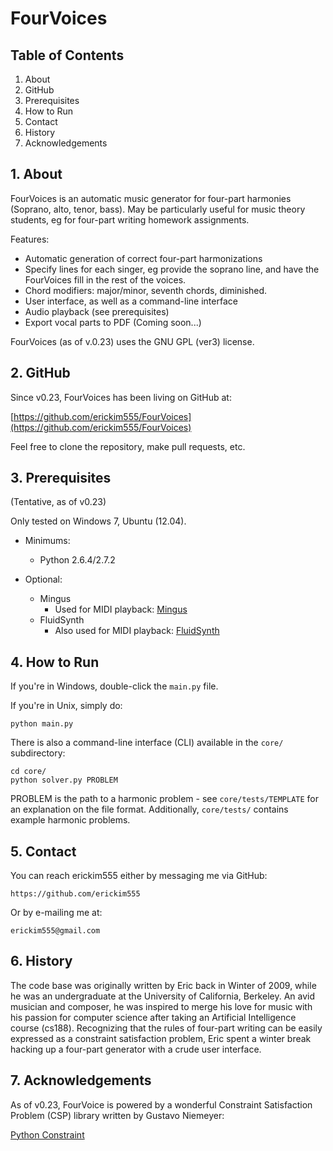 # FourVoices

## Table of Contents
1. About
2. GitHub
3. Prerequisites
4. How to Run
5. Contact
6. History
7. Acknowledgements

## 1. About

FourVoices is an automatic music generator for four-part harmonies
(Soprano, alto, tenor, bass).
May be particularly useful for music theory students, eg for four-part
writing homework assignments.

Features:
- Automatic generation of correct four-part harmonizations
- Specify lines for each singer, eg provide the soprano line, and have the FourVoices fill in the rest of the voices.
- Chord modifiers: major/minor, seventh chords, diminished.
- User interface, as well as a command-line interface
- Audio playback (see prerequisites)
- Export vocal parts to PDF (Coming soon...)

FourVoices (as of v.0.23) uses the GNU GPL (ver3) license.

## 2. GitHub

Since v0.23, FourVoices has been living on GitHub at:
    
[https://github.com/erickim555/FourVoices](https://github.com/erickim555/FourVoices)
    
Feel free to clone the repository, make pull requests, etc.

## 3. Prerequisites

(Tentative, as of v0.23)

Only tested on Windows 7, Ubuntu (12.04).

- Minimums:
    - Python 2.6.4/2.7.2

- Optional:
    - Mingus
        - Used for MIDI playback: [Mingus](http://bspaans.github.io/python-mingus/index.html)
    - FluidSynth
        - Also used for MIDI playback: [FluidSynth](http://www.fluidsynth.org/)
      
## 4. How to Run

If you're in Windows, double-click the `main.py` file.

If you're in Unix, simply do:
```
python main.py
```

There is also a command-line interface (CLI) available in the `core/`
subdirectory:

```
cd core/
python solver.py PROBLEM
```

PROBLEM is the path to a harmonic problem - see `core/tests/TEMPLATE`
for an explanation on the file format.
Additionally, `core/tests/` contains example harmonic problems.

## 5. Contact

You can reach erickim555 either by messaging me via GitHub:

    https://github.com/erickim555
    
Or by e-mailing me at:

    erickim555@gmail.com

## 6. History

The code base was originally written by Eric back in Winter of
2009, while he was an undergraduate at the University of California, 
Berkeley. 
An avid musician and composer, he was inspired to merge his love for
music with his passion for computer science after taking an
Artificial Intelligence course (cs188).
Recognizing that the rules of four-part writing can be easily
expressed as a constraint satisfaction problem, Eric spent a winter
break hacking up a four-part generator with a crude user interface.

## 7. Acknowledgements
    
As of v0.23, FourVoice is powered by a wonderful Constraint 
Satisfaction Problem (CSP) library written by Gustavo Niemeyer:

[Python Constraint](http://labix.org/python-constraint)

